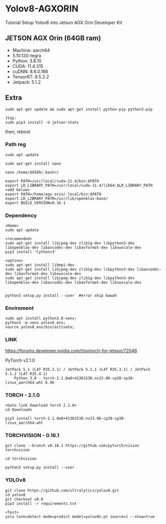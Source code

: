 # Yolov8-AGXORIN
Tutorial Setup Yolov8 into Jetson AGX Orin Developer Kit

## JETSON AGX Orin (64GB ram)
- Machine: aarch64 
- 5.10.120-tegra
- Python: 3.8.10
- CUDA: 11.4.315
- cuDNN: 8.6.0.166
- TensorRT: 8.5.2.2
- Jetpack: 5.1.2

## Extra
    sudo apt-get update && sudo apt-get install python-pip python3-pip

    Jtop:
    sudo pip3 install -U jetson-stats

then, reboot

### Path reg
    sudo apt update
    
    sudo apt-get install nano
    
    nano /home/$USER/.bashrc

    export PATH=/usr/local/cuda-11.4/bin:$PATH
    export LD_LIBRARY_PATH=/usr/local/cuda-11.4/lib64:$LD_LIBRARY_PATH
    <add below>
    export PATH=/home/agx_orin/.local/bin:$PATH
    export LD_LIBRARY_PATH=/usr/lib/openblas-base/
    export BUILD_VERSION=0.16.1
        
### Dependency
    <Home>
    sudo apt update

    <recomended>
    sudo apt-get install libjpeg-dev zlib1g-dev libpython3-dev libopenblas-dev libavcodec-dev libavformat-dev libswscale-dev
    pip3 install 'Cython<3'
    
    <option>
    sudo apt-get install libmpi-dev
    sudo apt-get install libjpeg-dev zlib1g-dev libpython3-dev libavcodec-dev libavformat-dev libswscale-dev
    sudo apt-get install libjpeg-dev zlib1g-dev libpython3-dev libopenblas-dev libavcodec-dev libavformat-dev libswscale-dev

    
    python3 setup.py install --user  #error skip bawah
    
### Enviroment
    sudo apt install python3.8-venv;
    python3 -m venv yolov8_env;
    source yolov8_env/bin/activate;


### LINK
https://forums.developer.nvidia.com/t/pytorch-for-jetson/72048

PyTorch v2.1.0

    JetPack 5.1 (L4T R35.2.1) / JetPack 5.1.1 (L4T R35.3.1) / JetPack 5.1.2 (L4T R35.4.1)
        Python 3.8 - torch-2.1.0a0+41361538.nv23.06-cp38-cp38-linux_aarch64.whl 6.9k
    
### TORCH - 2.1.0
    <Goto link Download torch 2.1.0>
    cd Downloads
    
    pip3 install torch-2.1.0a0+41361538.nv23.06-cp38-cp38-linux_aarch64.whl


### TORCHVISION - 0.16.1
    git clone --branch v0.16.1 https://github.com/pytorch/vision torchvision

    cd torchvision

    python3 setup.py install --user

### YOLOv8
    git clone https://github.com/ultralytics/yolov8.git
    cd yolov8
    git checkout v8.0
    pip3 install -r requirements.txt

    <Test>
    yolo task=detect mode=predict model=yolov8n.pt source=1 --show=true
